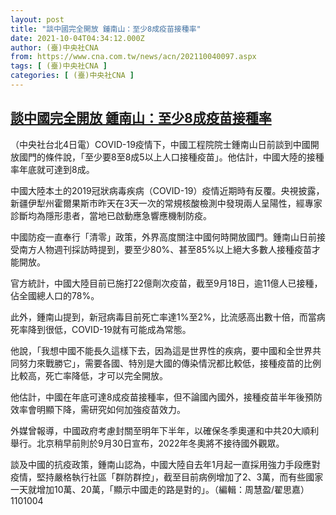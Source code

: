 ```yaml
---
layout: post
title: "談中國完全開放 鍾南山：至少8成疫苗接種率"
date: 2021-10-04T04:34:12.000Z
author: (臺)中央社CNA
from: https://www.cna.com.tw/news/acn/202110040097.aspx
tags: [ (臺)中央社CNA ]
categories: [ (臺)中央社CNA ]
---
```

<!--1633322052000-->
[談中國完全開放 鍾南山：至少8成疫苗接種率](https://www.cna.com.tw/news/acn/202110040097.aspx)
------

<div>
<div></div><div><p>（中央社台北4日電）COVID-19疫情下，中國工程院院士鍾南山日前談到中國開放國門的條件說，「至少要8至8成5以上人口接種疫苗」。他估計，中國大陸的接種率年底就可達到8成。</p><p>中國大陸本土的2019冠狀病毒疾病（COVID-19）疫情近期時有反覆。央視披露，新疆伊犁州霍爾果斯市昨天在3天一次的常規核酸檢測中發現兩人呈陽性，經專家診斷均為隱形患者，當地已啟動應急響應機制防疫。</p><p>中國防疫一直奉行「清零」政策，外界高度關注中國何時開放國門。鍾南山日前接受南方人物週刊採訪時提到，要至少80%、甚至85%以上絕大多數人接種疫苗才能開放。</p><p>官方統計，中國大陸目前已施打22億劑次疫苗，截至9月18日，逾11億人已接種，佔全國總人口的78%。</p><p>此外，鍾南山提到，新冠病毒目前死亡率達1%至2%，比流感高出數十倍，而當病死率降到很低，COVID-19就有可能成為常態。</p><p>他說，「我想中國不能長久這樣下去，因為這是世界性的疾病，要中國和全世界共同努力來戰勝它」，需要各國、特別是大國的傳染情況都比較低，接種疫苗的比例比較高，死亡率降低，才可以完全開放。</p><p>他估計，中國在年底可達8成疫苗接種率，但不論國內國外，接種疫苗半年後預防效率會明顯下降，需研究如何加強疫苗效力。</p><p>外媒曾報導，中國政府考慮封關至明年下半年，以確保冬季奧運和中共20大順利舉行。北京稍早前則於9月30日宣布，2022年冬奧將不接待國外觀眾。</p><p>談及中國的抗疫政策，鍾南山認為，中國大陸自去年1月起一直採用強力手段應對疫情，堅持嚴格執行社區「群防群控」，截至目前病例增加了2、3萬，而有些國家一天就增加10萬、20萬，「顯示中國走的路是對的」。（編輯：周慧盈/翟思嘉）1101004</p></div>
</div>

